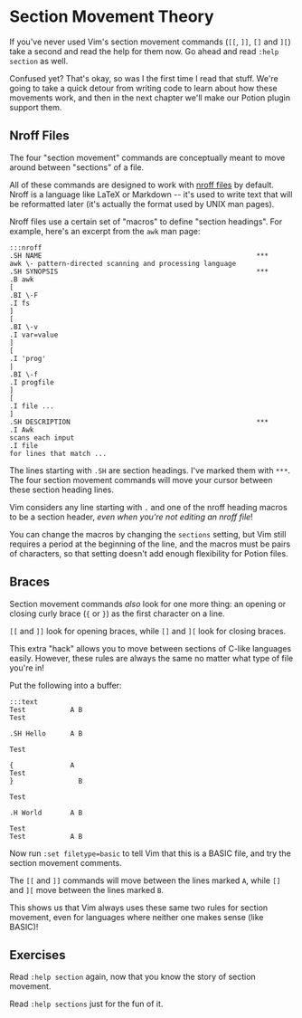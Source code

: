 Section Movement Theory
=======================

If you've never used Vim's section movement commands (`[[`, `]]`, `[]` and `][`)
take a second and read the help for them now.  Go ahead and read `:help section`
as well.

Confused yet?  That's okay, so was I the first time I read that stuff.  We're
going to take a quick detour from writing code to learn about how these
movements work, and then in the next chapter we'll make our Potion plugin
support them.

Nroff Files
-----------

The four "section movement" commands are conceptually meant to move around
between "sections" of a file.

All of these commands are designed to work with [nroff files][] by default.
Nroff is a language like LaTeX or Markdown -- it's used to write text that will
be reformatted later (it's actually the format used by UNIX man pages).

Nroff files use a certain set of "macros" to define "section headings".  For
example, here's an excerpt from the `awk` man page:

    :::nroff
    .SH NAME                                                     ***
    awk \- pattern-directed scanning and processing language
    .SH SYNOPSIS                                                 ***
    .B awk
    [
    .BI \-F
    .I fs
    ]
    [
    .BI \-v
    .I var=value
    ]
    [
    .I 'prog'
    |
    .BI \-f
    .I progfile
    ]
    [
    .I file ...
    ]
    .SH DESCRIPTION                                              ***
    .I Awk
    scans each input
    .I file
    for lines that match ...

The lines starting with `.SH` are section headings.  I've marked them with
`***`.  The four section movement commands will move your cursor between these
section heading lines.

Vim considers any line starting with `.` and one of the nroff heading macros to
be a section header, *even when you're not editing an nroff file*!

You can change the macros by changing the `sections` setting, but Vim still
requires a period at the beginning of the line, and the macros must be pairs of
characters, so that setting doesn't add enough flexibility for Potion files.

Braces
------

Section movement commands *also* look for one more thing: an opening or closing
curly brace (`{` or `}`) as the first character on a line.

`[[` and `]]` look for opening braces, while `[]` and `][` look for closing
braces.

This extra "hack" allows you to move between sections of C-like languages
easily.  However, these rules are always the same no matter what type of file
you're in!

Put the following into a buffer:

    :::text
    Test           A B
    Test

    .SH Hello      A B

    Test

    {              A
    Test
    }                B

    Test

    .H World       A B

    Test
    Test           A B

Now run `:set filetype=basic` to tell Vim that this is a BASIC file, and try the
section movement comments.

The `[[` and `]]` commands will move between the lines marked `A`, while `[]`
and `][` move between the lines marked `B`.

This shows us that Vim always uses these same two rules for section movement,
even for languages where neither one makes sense (like BASIC)!

[nroff files]: http://en.wikipedia.org/wiki/Nroff

Exercises
---------

Read `:help section` again, now that you know the story of section movement.

Read `:help sections` just for the fun of it.
